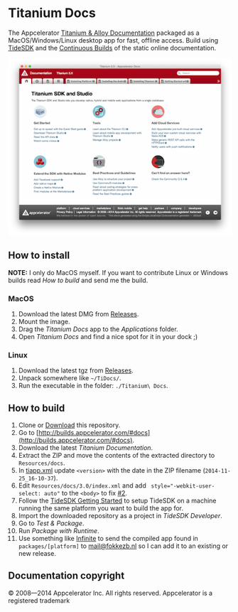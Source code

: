# Titanium Docs
The Appcelerator [Titanium & Alloy Documentation](http://docs.appcelerator.com/titanium/latest/) packaged as a MacOS/Windows/Linux desktop app for fast, offline access. Build using [TideSDK](http://www.tidesdk.org) and the [Continuous Builds](http://builds.appcelerator.com/#docs) of the static online documentation.

![](screenshot.png)

## How to install

**NOTE:** I only do MacOS myself. If you want to contribute Linux or Windows builds read *How to build* and send me the build.

### MacOS
1. Download the latest DMG from [Releases](https://github.com/FokkeZB/Titanium-Docs/releases).
2. Mount the image.
3. Drag the *Titanium Docs* app to the *Applications* folder.
4. Open *Titanium Docs* and find a nice spot for it in your dock ;)

### Linux
1. Download the latest tgz from [Releases](https://github.com/FokkeZB/Titanium-Docs/releases).
2. Unpack somewhere like `~/TiDocs/`.
3. Run the executable in the folder: `./Titanium\ Docs`.

## How to build

1. Clone or [Download](https://github.com/FokkeZB/Titanium-Docs/archive/master.zip) this repository.
2. Go to [http://builds.appcelerator.com/#docs](http://builds.appcelerator.com/#docs).
3. Download the latest *Titanium Documentation*.
4. Extract the ZIP and move the contents of the extracted directory to `Resources/docs`.
5. In [tiapp.xml](tiapp.xml) update `<version>` with the date in the ZIP filename (`2014-11-25_16-10-37`).
6. Edit `Resources/docs/3.0/index.xml` and add ` style="-webkit-user-select: auto"` to the `<body>` to fix [#2](https://github.com/FokkeZB/Titanium-Docs/issues/2).
7. Follow the [TideSDK Getting Started](http://tidesdk.multipart.net/docs/user-dev/generated/#!/guide/getting_started) to setup TideSDK on a machine running the same platform you want to build the app for.
8. Import the downloaded repository as a project in *TideSDK Developer*.
9. Go to *Test & Package*.
10. Run *Package with Runtime*.
11. Use something like [Infinite](https://infinit.io) to send the compiled app found in `packages/[platform]` to [mail@fokkezb.nl](mail@fokkezb.nl) so I can add it to an existing or new release.

## Documentation copyright
© 2008—2014 Appcelerator Inc. All rights reserved. Appcelerator is a registered trademark
